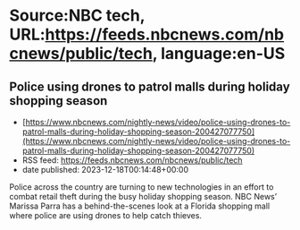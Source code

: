 # Source:NBC tech, URL:https://feeds.nbcnews.com/nbcnews/public/tech, language:en-US

## Police using drones to patrol malls during holiday shopping season
 - [https://www.nbcnews.com/nightly-news/video/police-using-drones-to-patrol-malls-during-holiday-shopping-season-200427077750](https://www.nbcnews.com/nightly-news/video/police-using-drones-to-patrol-malls-during-holiday-shopping-season-200427077750)
 - RSS feed: https://feeds.nbcnews.com/nbcnews/public/tech
 - date published: 2023-12-18T00:14:48+00:00

Police across the country are turning to new technologies in an effort to combat retail theft during the busy holiday shopping season. NBC News’ Marissa Parra has a behind-the-scenes look at a Florida shopping mall where police are using drones to help catch thieves.

